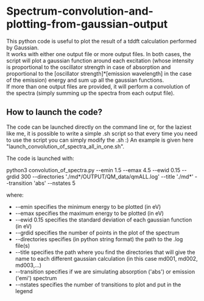 # Spectrum-convolution-and-plotting-from-gaussian-output

This python code is useful to plot the result of a tddft calculation performed by Gaussian.  
It works with either one output file or more output files. In both cases, the script will plot a gaussian function around each excitation (whose intensity is proportional to the oscillator strength in case of absorption and proportional to the [oscillator strength]*[emission wavelength] in the case of the emission) energy and sum up all the gaussian functions.  
If more than one output files are provided, it will perform a convolution of the spectra (simply summing up the spectra from each output file).

## How to launch the code?

The code can be launched directly on the command line or, for the laziest like me, it is possible to write a simple .sh script so that every time you need to use the script you can simply modify the .sh :) An example is given here "launch_convolution_of_spectra_all_in_one.sh".  

The code is launched with:  

python3 convolution_of_spectra.py --emin 1.5 --emax 4.5 --ewid 0.15 --grdid 300 --directories './md*/OUTPUT/QM_data/qmALL.log' --title './md*' --transition 'abs' --nstates 5

where:
* --emin specifies the minimum energy to be plotted (in eV)
* --emax specifies the maximum energy to be plotted (in eV)
* --ewid 0.15 specifies the standard deviation of each gaussian function (in eV)
* --grdid specifies the number of points in the plot of the spectrum
* --directories specifies (in python string format) the path to the .log file(s)
* --title specifies the path where you find the directories that will give the name to each different gaussian calculation (in this case md001, md002, md003,...)
* --transition specifies if we are simulating absorption ('abs') or emission ('emi') spectrum
* --nstates specifies the number of transitions to plot and put in the legend
